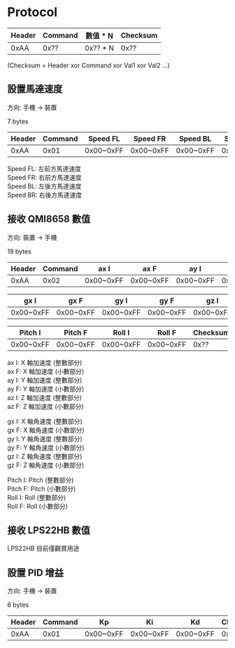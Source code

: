 # Protocol

| Header | Command | 數值 * N | Checksum |
| ---- | ---- | -------- | -----|
| 0xAA | 0x?? | 0x?? * N | 0x?? |

(Checksum = Header xor Command xor Val1 xor Val2 ...)

## 設置馬達速度

方向: 手機 -> 裝置

7 bytes

| Header | Command | Speed FL | Speed FR | Speed BL | Speed BR | Checksum |
| ---- | ---- | --------- | --------- | --------- | --------- | ---- |
| 0xAA | 0x01 | 0x00~0xFF | 0x00~0xFF | 0x00~0xFF | 0x00~0xFF | 0x?? |

Speed FL: 左前方馬達速度<br>
Speed FR: 右前方馬達速度<br>
Speed BL: 左後方馬達速度<br>
Speed BR: 右後方馬達速度

## 接收 QMI8658 數值

方向: 裝置 -> 手機

19 bytes

| Header | Command | ax I | ax F | ay I | ay F | az I | az F |
| ---- | ---- | --------- | --------- | --------- | --------- | --------- | --------- |
| 0xAA | 0x02 | 0x00~0xFF | 0x00~0xFF | 0x00~0xFF | 0x00~0xFF | 0x00~0xFF | 0x00~0xFF |

| gx I | gx F | gy I | gy F| gz I | gz F |
| --------- | --------- | --------- | --------- | --------- | --------- |
| 0x00~0xFF | 0x00~0xFF | 0x00~0xFF | 0x00~0xFF | 0x00~0xFF | 0x00~0xFF |

| Pitch I | Pitch F | Roll I | Roll F| Checksum |
| --------- | --------- | --------- | --------- | ---- |
| 0x00~0xFF | 0x00~0xFF | 0x00~0xFF | 0x00~0xFF | 0x?? |

ax I: X 軸加速度 (整數部分)<br>
ax F: X 軸加速度 (小數部分)<br>
ay I: Y 軸加速度 (整數部分)<br>
ay F: Y 軸加速度 (小數部分)<br>
az I: Z 軸加速度 (整數部分)<br>
az F: Z 軸加速度 (小數部分)

gx I: X 軸角速度 (整數部分)<br>
gx F: X 軸角速度 (小數部分)<br>
gy I: Y 軸角速度 (整數部分)<br>
gy F: Y 軸角速度 (小數部分)<br>
gz I: Z 軸角速度 (整數部分)<br>
gz F: Z 軸角速度 (小數部分)

Pitch I: Pitch (整數部分)<br>
Pitch F: Pitch (小數部分)<br>
Roll I: Roll (整數部分)<br>
Roll F: Roll (小數部分)

## 接收 LPS22HB 數值

LPS22HB 目前僅觀賞用途

## 設置 PID 增益

方向: 手機 -> 裝置

6 bytes

| Header | Command | Kp | Ki | Kd | Checksum |
| ---- | ---- | --------- | --------- | --------- | ---- |
| 0xAA | 0x01 | 0x00~0xFF | 0x00~0xFF | 0x00~0xFF | 0x?? |
